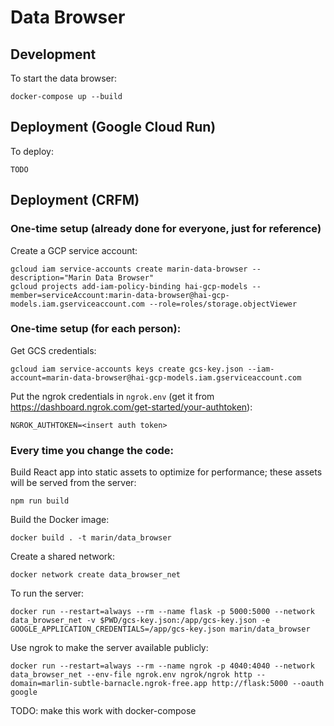 # Data Browser

## Development

To start the data browser:

    docker-compose up --build

## Deployment (Google Cloud Run)

To deploy:

    TODO

## Deployment (CRFM)

### One-time setup (already done for everyone, just for reference)

Create a GCP service account:

    gcloud iam service-accounts create marin-data-browser --description="Marin Data Browser"
    gcloud projects add-iam-policy-binding hai-gcp-models --member=serviceAccount:marin-data-browser@hai-gcp-models.iam.gserviceaccount.com --role=roles/storage.objectViewer

### One-time setup (for each person):

Get GCS credentials:

    gcloud iam service-accounts keys create gcs-key.json --iam-account=marin-data-browser@hai-gcp-models.iam.gserviceaccount.com

Put the ngrok credentials in `ngrok.env` (get it from https://dashboard.ngrok.com/get-started/your-authtoken):

    NGROK_AUTHTOKEN=<insert auth token>

### Every time you change the code:

Build React app into static assets to optimize for performance; these assets
will be served from the server:

    npm run build

Build the Docker image:

    docker build . -t marin/data_browser

Create a shared network:

    docker network create data_browser_net

To run the server:

    docker run --restart=always --rm --name flask -p 5000:5000 --network data_browser_net -v $PWD/gcs-key.json:/app/gcs-key.json -e GOOGLE_APPLICATION_CREDENTIALS=/app/gcs-key.json marin/data_browser

Use ngrok to make the server available publicly:

    docker run --restart=always --rm --name ngrok -p 4040:4040 --network data_browser_net --env-file ngrok.env ngrok/ngrok http --domain=marlin-subtle-barnacle.ngrok-free.app http://flask:5000 --oauth google

TODO: make this work with docker-compose
